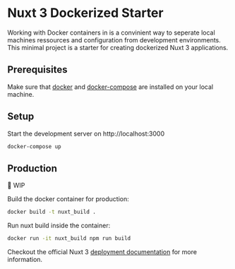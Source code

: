 # Nuxt 3 Dockerized Starter

Working with Docker containers in is a convinient way to seperate local machines ressources and configuration from development environments. This minimal project is a starter for creating dockerized Nuxt 3 applications.

## Prerequisites

Make sure that [docker](https://docs.docker.com/get-docker/) and [docker-compose](https://docs.docker.com/compose/install/) are installed on your local machine.

## Setup

Start the development server on http://localhost:3000

```bash
docker-compose up
```


## Production 
🚧 WIP

Build the docker container for production:

```bash
docker build -t nuxt_build .
```

Run nuxt build inside the container:

```bash
docker run -it nuxt_build npm run build
```

Checkout the official Nuxt 3 [deployment documentation](https://v3.nuxtjs.org/guide/deploy/presets) for more information.

